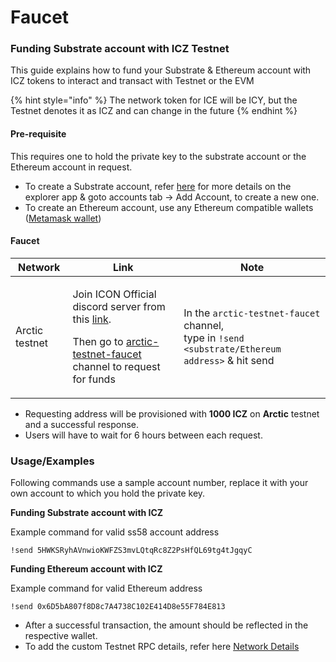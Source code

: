 # Faucet

### Funding Substrate account with ICZ Testnet

This guide explains how to fund your Substrate & Ethereum account with ICZ tokens to interact and transact with Testnet or the EVM

{% hint style="info" %}
The network token for ICE will be ICY, but the Testnet denotes it as ICZ and can change in the future
{% endhint %}

#### Pre-requisite

This requires one to hold the private key to the substrate account or the Ethereum account in request.

* To create a Substrate account, refer [here](../../polkadot.js-app/using-polkadot.js-app.md) for more details on the explorer app & goto accounts tab -> Add Account, to create a new one.
* To create an Ethereum account, use any Ethereum compatible wallets ([Metamask wallet](https://metamask.io/))

#### Faucet

| Network        | Link                                                                                                                                                                                                                                                    | Note                                                                                                                                      |
| -------------- | ------------------------------------------------------------------------------------------------------------------------------------------------------------------------------------------------------------------------------------------------------- | ----------------------------------------------------------------------------------------------------------------------------------------- |
| Arctic testnet | <p>Join ICON Official discord server from this <a href="https://discord.gg/7uuHMMJU">link</a>.</p><p>Then go to <a href="https://discord.com/channels/880651922682560582/970759671117922366">arctic-testnet-faucet</a> channel to request for funds</p> | <p>In the <code>arctic-testnet-faucet</code> channel,<br>type in <code>!send &#x3C;substrate/Ethereum address></code> &#x26; hit send</p> |

* Requesting address will be provisioned with **1000 ICZ** on **Arctic** testnet and a successful response.
* Users will have to wait for 6 hours between each request.

### Usage/Examples

Following commands use a sample account number, replace it with your own account to which you hold the private key.

**Funding Substrate account with ICZ**

Example command for valid ss58 account address

```
!send 5HWKSRyhAVnwioKWFZS3mvLQtqRc8Z2PsHfQL69tg4tJgqyC
```

**Funding Ethereum account with ICZ**

Example command for valid Ethereum address

```
!send 0x6D5bA807f8D8c7A4738C102E414D8e55F784E813
```

* After a successful transaction, the amount should be reflected in the respective wallet.
* To add the custom Testnet RPC details, refer here [Network Details](../network-endpoints.md)
